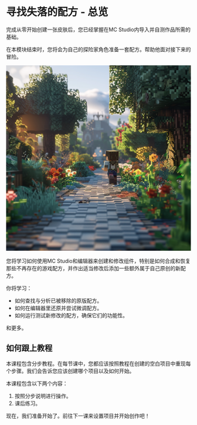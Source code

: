 # 寻找失落的配方 - 总览

完成从零开始创建一张皮肤后，您已经掌握在MC Studio内导入并自测作品所需的基础。

在本模块结束时，您将会为自己的探险家角色准备一套配方。帮助他面对接下来的冒险。

<img src="./images/0_1.png" alt="img" style="zoom:150%;" />

您将学习如何使用MC Studio和编辑器来创建和修改组件，特别是如何合成和恢复那些不再存在的游戏配方，并作出适当修改后添加一些额外属于自己原创的新配方。

你将学习：

- 如何查找与分析已被移除的原版配方。
- 如何在编辑器里还原并尝试微调配方。
- 如何运行测试新修改的配方，确保它们的功能性。

和更多。

## 如何跟上教程

本课程包含分步教程。在每节课中，您都应该按照教程在创建的空白项目中重现每个步骤。我们会告诉您应该创建哪个项目以及如何开始。

本课程包含以下两个内容：

1. 按照分步说明进行操作。
2. 课后练习。

现在，我们准备开始了。前往下一课来设置项目并开始创作吧！
